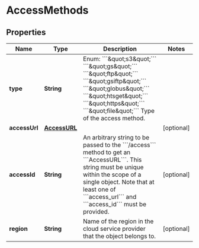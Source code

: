 # AccessMethods

## Properties
Name | Type | Description | Notes
------------ | ------------- | ------------- | -------------
**type** | **String** | Enum: &#x60;&#x60;&#x60;\&quot;s3\&quot;&#x60;&#x60;&#x60; &#x60;&#x60;&#x60;\&quot;gs\&quot;&#x60;&#x60;&#x60; &#x60;&#x60;&#x60;\&quot;ftp\&quot;&#x60;&#x60;&#x60; &#x60;&#x60;&#x60;\&quot;gsiftp\&quot;&#x60;&#x60;&#x60; &#x60;&#x60;&#x60;\&quot;globus\&quot;&#x60;&#x60;&#x60;         &#x60;&#x60;&#x60;\&quot;htsget\&quot;&#x60;&#x60;&#x60; &#x60;&#x60;&#x60;\&quot;https\&quot;&#x60;&#x60;&#x60; &#x60;&#x60;&#x60;\&quot;file\&quot;&#x60;&#x60;&#x60; Type of the access method. | 
**accessUrl** | [**AccessURL**](AccessURL.md) |  |  [optional]
**accessId** | **String** | An arbitrary string to be passed to the &#x60;&#x60;&#x60;/access&#x60;&#x60;&#x60; method to get an &#x60;&#x60;&#x60;AccessURL&#x60;&#x60;&#x60;.         This string must be unique within the scope of a single object. Note that at least one         of &#x60;&#x60;&#x60;access_url&#x60;&#x60;&#x60; and &#x60;&#x60;&#x60;access_id&#x60;&#x60;&#x60; must be provided. |  [optional]
**region** | **String** | Name of the region in the cloud service provider that the object belongs to. |  [optional]
